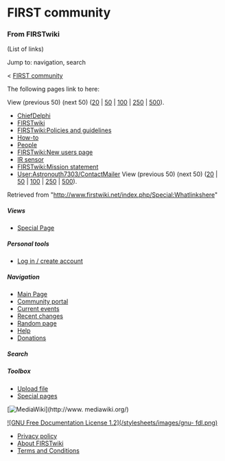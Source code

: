 # FIRST community

### From FIRSTwiki

(List of links)

Jump to: navigation, search

&lt; [FIRST community](/index.php?title=FIRST_community&redirect=no "FIRST
community" )  

The following pages link to here:

View (previous 50) (next 50)
([20](/index.php?title=Special:Whatlinkshere/FIRST_community&limit=20&from=0
"Special:Whatlinkshere/FIRST community" ) |
[50](/index.php?title=Special:Whatlinkshere/FIRST_community&limit=50&from=0
"Special:Whatlinkshere/FIRST community" ) |
[100](/index.php?title=Special:Whatlinkshere/FIRST_community&limit=100&from=0
"Special:Whatlinkshere/FIRST community" ) |
[250](/index.php?title=Special:Whatlinkshere/FIRST_community&limit=250&from=0
"Special:Whatlinkshere/FIRST community" ) |
[500](/index.php?title=Special:Whatlinkshere/FIRST_community&limit=500&from=0
"Special:Whatlinkshere/FIRST community" )).

  * [ChiefDelphi](/index.php/ChiefDelphi "ChiefDelphi" )
  * [FIRSTwiki](/index.php/FIRSTwiki "FIRSTwiki" )
  * [FIRSTwiki:Policies and guidelines](/index.php/FIRSTwiki:Policies_and_guidelines "FIRSTwiki:Policies and guidelines" )
  * [How-to](/index.php/How-to "How-to" )
  * [People](/index.php/People "People" )
  * [FIRSTwiki:New users page](/index.php/FIRSTwiki:New_users_page "FIRSTwiki:New users page" )
  * [IR sensor](/index.php/IR_sensor "IR sensor" )
  * [FIRSTwiki:Mission statement](/index.php/FIRSTwiki:Mission_statement "FIRSTwiki:Mission statement" )
  * [User:Astronouth7303/ContactMailer](/index.php/User:Astronouth7303/ContactMailer "User:Astronouth7303/ContactMailer" )
View (previous 50) (next 50)
([20](/index.php?title=Special:Whatlinkshere/FIRST_community&limit=20&from=0
"Special:Whatlinkshere/FIRST community" ) |
[50](/index.php?title=Special:Whatlinkshere/FIRST_community&limit=50&from=0
"Special:Whatlinkshere/FIRST community" ) |
[100](/index.php?title=Special:Whatlinkshere/FIRST_community&limit=100&from=0
"Special:Whatlinkshere/FIRST community" ) |
[250](/index.php?title=Special:Whatlinkshere/FIRST_community&limit=250&from=0
"Special:Whatlinkshere/FIRST community" ) |
[500](/index.php?title=Special:Whatlinkshere/FIRST_community&limit=500&from=0
"Special:Whatlinkshere/FIRST community" )).

Retrieved from "<http://www.firstwiki.net/index.php/Special:Whatlinkshere>"

##### Views

  * [Special Page](/index.php/Special:Whatlinkshere/FIRST_community)

##### Personal tools

  * [Log in / create account](/index.php?title=Special:Userlogin&returnto=Special:Whatlinkshere)

[](/index.php/Main_Page "Main Page" )

##### Navigation

  * [Main Page](/index.php/Main_Page)
  * [Community portal](/index.php/FIRSTwiki:Community_portal)
  * [Current events](/index.php/Current_events)
  * [Recent changes](/index.php/Special:Recentchanges)
  * [Random page](/index.php/Special:Random)
  * [Help](/index.php/Help:Contents)
  * [Donations](/index.php/FIRSTwiki:Site_support)

##### Search



##### Toolbox

  * [Upload file](/index.php/Special:Upload)
  * [Special pages](/index.php/Special:Specialpages)

[![MediaWiki](/skins/common/images/poweredby_mediawiki_88x31.png)](http://www.
mediawiki.org/)

[![GNU Free Documentation License 1.2](/stylesheets/images/gnu-
fdl.png)](http://www.gnu.org/copyleft/fdl.html)

  * [Privacy policy](/index.php/FIRSTwiki:Privacy_policy "FIRSTwiki:Privacy policy" )
  * [About FIRSTwiki](/index.php/FIRSTwiki:About "FIRSTwiki:About" )
  * [Terms and Conditions](/index.php/FIRSTwiki:Terms_and_conditions "FIRSTwiki:Terms and conditions" )

